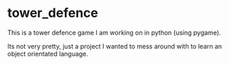 # tower_defence

This is a tower defence game I am working on in python (using pygame).

Its not very pretty, just a project I wanted to mess around with to learn an object orientated language.
